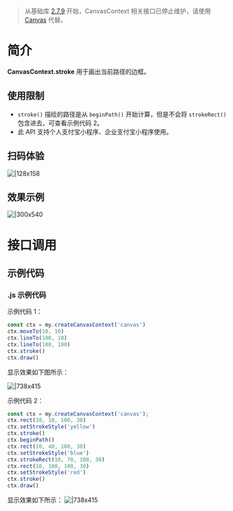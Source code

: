> 从基础库 [2.7.9](https://opendocs.alipay.com/mini/framework/lib-upgrade-v2) 开始，CanvasContext 相关接口已停止维护，请使用 [Canvas](https://opendocs.alipay.com/mini/01vzqv) 代替。

# 简介
**CanvasContext.stroke** 用于画出当前路径的边框。

## 使用限制

- `stroke()` 描绘的路径是从 `beginPath()` 开始计算，但是不会将 `strokeRect()` 包含进去，可查看示例代码 2。
- 此 API 支持个人支付宝小程序、企业支付宝小程序使用。

## 扫码体验

![|128x158](https://cdn.nlark.com/yuque/0/2021/png/179989/1624961889901-00f42425-3258-4f4f-9a68-eeef2d26ac1c.png#align=left&display=inline&height=158&margin=%5Bobject%20Object%5D&name=1.png&originHeight=158&originWidth=128&size=17896&status=done&style=stroke&width=128)

## 效果示例

![|300x540](https://cdn.nlark.com/yuque/0/2021/gif/179989/1624961900326-ff472f6f-3992-40e8-9132-0dcdb59cf1a5.gif#align=left&display=inline&height=540&margin=%5Bobject%20Object%5D&name=2.gif&originHeight=540&originWidth=300&size=1429075&status=done&style=stroke&width=300)

# 接口调用

## 示例代码

### .js 示例代码
示例代码 1：
```javascript
const ctx = my.createCanvasContext('canvas')
ctx.moveTo(10, 10)
ctx.lineTo(100, 10)
ctx.lineTo(100, 100)
ctx.stroke()
ctx.draw()
```

显示效果如下图所示：

![|738x415](https://cdn.nlark.com/yuque/0/2021/png/179989/1624961915322-78a5f406-c226-4349-a4a7-73f2d9b948de.png#align=left&display=inline&height=720&margin=%5Bobject%20Object%5D&name=3.png&originHeight=720&originWidth=1280&size=24657&status=done&style=none&width=1280)

示例代码 2：
```javascript
const ctx = my.createCanvasContext('canvas');
ctx.rect(10, 10, 100, 30)
ctx.setStrokeStyle('yellow')
ctx.stroke()
ctx.beginPath()
ctx.rect(10, 40, 100, 30)
ctx.setStrokeStyle('blue')
ctx.strokeRect(10, 70, 100, 30)
ctx.rect(10, 100, 100, 30)
ctx.setStrokeStyle('red')
ctx.stroke()
ctx.draw()
```

显示效果如下所示：
![|738x415](https://cdn.nlark.com/yuque/0/2021/png/179989/1624961931805-d98278c8-c773-4eb3-ba46-16044e67065e.png#align=left&display=inline&height=720&margin=%5Bobject%20Object%5D&name=4.png&originHeight=720&originWidth=1280&size=26715&status=done&style=none&width=1280)


